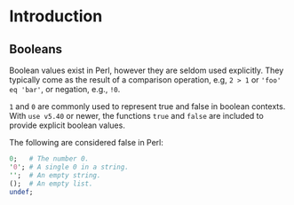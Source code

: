 # Introduction

## Booleans

Boolean values exist in Perl, however they are seldom used explicitly.
They typically come as the result of a comparison operation, e.g, `2 > 1` or `'foo' eq 'bar'`, or negation, e.g., `!0`.

`1` and `0` are commonly used to represent true and false in boolean contexts.
With `use v5.40` or newer, the functions `true` and `false` are included to provide explicit boolean values.

The following are considered false in Perl:

```perl
0;   # The number 0.
'0'; # A single 0 in a string.
'';  # An empty string.
();  # An empty list.
undef;
```
